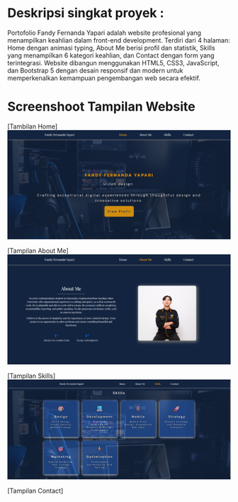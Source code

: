 # Deskripsi singkat proyek :
Portofolio Fandy Fernanda Yapari adalah website profesional yang menampilkan keahlian dalam front-end development. Terdiri dari 4 halaman: 
Home dengan animasi typing, About Me berisi profil dan statistik, Skills yang menampilkan 6 kategori keahlian, dan Contact dengan form yang terintegrasi. 
Website dibangun menggunakan HTML5, CSS3, JavaScript, dan Bootstrap 5 dengan desain responsif dan modern untuk memperkenalkan kemampuan pengembangan web secara efektif.

# Screenshoot Tampilan Website
[Tambilan Home]
<img src="https://github.com/Fandyyapari/Project-Web-Portofolio/blob/main/home.png" />

[Tampilan About Me]
<img src="https://github.com/Fandyyapari/Project-Web-Portofolio/blob/main/about%20me.png"/>

[Tampilan Skills]
<img src="https://github.com/Fandyyapari/Project-Web-Portofolio/blob/main/skills.png" />

[Tampilan Contact]
<img src=""/>


